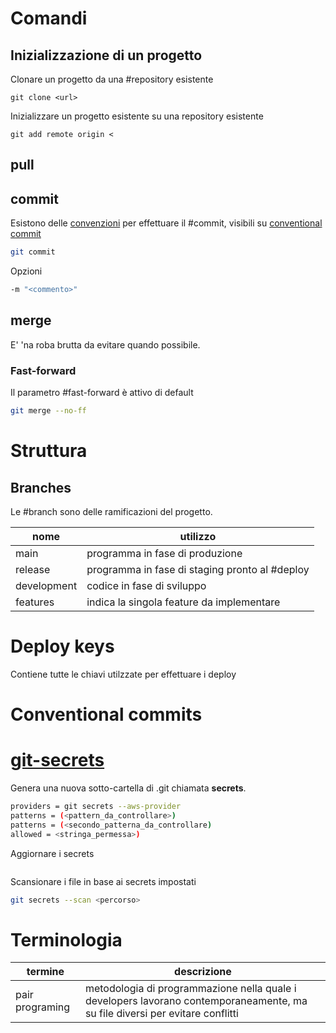 # Comandi
## Inizializzazione di un progetto
Clonare un progetto da una #repository esistente
```shell
git clone <url>
```
Inizializzare un progetto esistente su una repository esistente
```shell
git add remote origin < 
```
## pull
## commit
Esistono delle [convenzioni](Conventional%20commit) per effettuare il #commit, visibili su [conventional commit](https://www.conventionalcommits.org/en/v1.0.0/)
```sh
git commit
```
Opzioni
```sh
-m "<commento>"
```
## merge
E' 'na roba brutta da evitare quando possibile.
### Fast-forward
Il parametro #fast-forward è attivo di default 
```sh
git merge --no-ff
```
# Struttura
## Branches
Le #branch sono delle ramificazioni del progetto.

| nome | utilizzo |
| --- | ----- |
| main | programma in fase di produzione |
| release | programma in fase di staging pronto al #deploy |
| development | codice in fase di sviluppo |
| features | indica la singola feature da implementare |
# Deploy keys
Contiene tutte le chiavi utilzzate per effettuare i deploy
# Conventional commits

# [git-secrets](https://github.com/awslabs/git-secrets)
Genera una nuova sotto-cartella di .git chiamata **secrets**.
```bash
providers = git secrets --aws-provider
patterns = (<pattern_da_controllare>)
patterns = (<secondo_patterna_da_controllare)
allowed = <stringa_permessa>)
```
Aggiornare i secrets
```bash

```
Scansionare i file in base ai secrets impostati
```bash
git secrets --scan <percorso>
```
# Terminologia
|termine|descrizione|
|-|-|
|pair programing|metodologia di programmazione nella quale i developers lavorano contemporaneamente, ma su file diversi per evitare conflitti|

